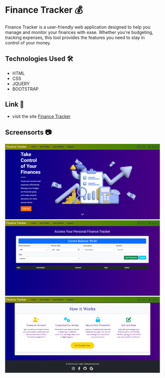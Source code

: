 # Finance Tracker 💰
Finance Tracker is a user-friendly web application designed to help you manage and monitor your finances with ease. Whether you're budgeting, tracking expenses, this tool provides the features you need to stay in control of your money.

## Technologies Used 🛠️
 - HTML
 - CSS
 - JQUERY
 - BOOTSTRAP
   
## Link 🔗
 - visit the site <a href="https://finance-tracker7894.netlify.app/" target="_blank">Finance Tracker</a>

 ## Screensorts 📷

<img src="https://github.com/Pabitra03/Finance_Tracker/blob/main/screensorts/image%2001.png?raw=true">
<img src="https://github.com/Pabitra03/Finance_Tracker/blob/main/screensorts/image%2002.png?raw=true">
<img src="https://github.com/Pabitra03/Finance_Tracker/blob/main/screensorts/image%2003.png?raw=true">
